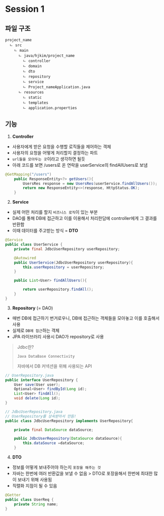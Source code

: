 # Session 1
## 파일 구조
```
project_name
  ㄴ src
    ㄴ main
      ㄴ java/hjkim/project_name
        ㄴ controller
        ㄴ domain
        ㄴ dto
        ㄴ repository
        ㄴ service
        ㄴ Project_nameApplication.java
      ㄴ resources
        ㄴ static
        ㄴ templates
        ㄴ application.properties
```

## 기능
1. **Controller**
- 사용자에게 받은 요청을 수행할 로직들을 제어하는 객체
- 사용자의 요청을 어떻게 처리할지 결정하는 파트
- `url들을 모아두는 곳`이라고 생각하면 될듯
- 아래 코드를 보면 /users로 온 연락을 userService의 findAllUsers로 보냄
```java
@GetMapping("/users")
    public ResponseEntity<?> getUsers(){
        UsersRes response = new UsersRes(userService.findAllUsers());
        return new ResponseEntity<>(response, HttpStatus.OK);
    }
```


2. **Service**
- 실제 어떤 처리를 할지 `비즈니스 로직`이 있는 부분
- DAO를 통해 DB에 접근하고 이를 이용해서 처리한담에 controller에게 그 결과를 반환함 
- 이때 데이터를 주고받는 방식 = **DTO**
```java
@Service
public class UserService {
    private final JdbcUserRepository userRepository;

    @Autowired
    public UserService(JdbcUserRepository userRepository){
        this.userRepository = userRepository;
    }

    public List<User> findAllUsers(){

        return userRepository.findAll();
    }
}
```


3. **Repository** (= DAO)
- 매번 DB에 접근하기 번거로우니, DB에 접근하는 객체들을 모아놓고 이를 호출해서 사용 
- 실제로 `DB에 접근`하는 객체
- JPA 라이브러리 사용시 DAO가 repository로 사용
> Jdbc란?
> 
> `Java DataBase Connectivity`
>
> 자바에서 DB 커넥션을 위해 사용되는 API
```java
// UserRepository.java
public interface UserRepository {
    User save(User user);
    Optional<User> findById(Long id);
    List<User> findAll();
    void delete(Long id);
}

// JdbcUserRepository.java
// UserRepository를 상속받아서 만듬! 
public class JdbcUserRepository implements UserRepository{

    private final DataSource dataSource;

    public JdbcUserRepository(DataSource dataSource){
        this.dataSource =dataSource;
    }

```


4. **DTO**
- 정보를 어떻게 보내주어야 하는지 `포장을 해주는 것`
- 자바는 한번에 여러 반환값을 보낼 수 없음 > DTO로 포장을해서 한번에 최대한 많이 보내기 위해 사용됨
- 직렬화 지점이 될 수 있음
```java
@Getter
public class UserReq {
    private String name;
}
```


